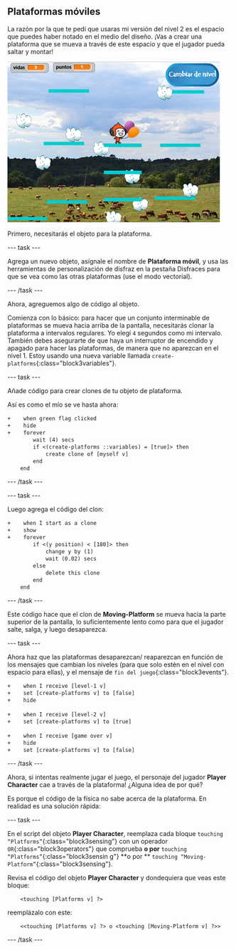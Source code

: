## Plataformas móviles

La razón por la que te pedí que usaras mi versión del nivel 2 es el espacio que puedes haber notado en el medio del diseño. ¡Vas a crear una plataforma que se mueva a través de este espacio y que el jugador pueda saltar y montar!

![Otro nivel con diferentes plataformas](images/movingPlatforms.png)

Primero, necesitarás el objeto para la plataforma.

--- task ---

Agrega un nuevo objeto, asígnale el nombre de **Plataforma móvil**, y usa las herramientas de personalización de disfraz en la pestaña Disfraces para que se vea como las otras plataformas \(use el modo vectorial\).

--- /task ---

Ahora, agreguemos algo de código al objeto.

Comienza con lo básico: para hacer que un conjunto interminable de plataformas se mueva hacia arriba de la pantalla, necesitarás clonar la plataforma a intervalos regulares. Yo elegí `4` segundos como mi intervalo. También debes asegurarte de que haya un interruptor de encendido y apagado para hacer las plataformas, de manera que no aparezcan en el nivel 1. Estoy usando una nueva variable llamada `create-platforms`{:class="block3variables"}.

--- task ---

Añade código para crear clones de tu objeto de plataforma.

Así es como el mío se ve hasta ahora:

```blocks3
+    when green flag clicked
+    hide
+    forever
        wait (4) secs
        if <(create-platforms ::variables) = [true]> then
            create clone of [myself v]
        end
    end
```

--- /task ---

--- task ---

Luego agrega el código del clon:

```blocks3
+    when I start as a clone
+    show
+    forever
        if <(y position) < [180]> then
            change y by (1)
            wait (0.02) secs
        else
            delete this clone
        end
    end
```

--- /task ---

Este código hace que el clon de **Moving-Platform** se mueva hacia la parte superior de la pantalla, lo suficientemente lento como para que el jugador salte, salga, y luego desaparezca.

--- task ---

Ahora haz que las plataformas desaparezcan/ reaparezcan en función de los mensajes que cambian los niveles (para que solo estén en el nivel con espacio para ellas), y el mensaje de `fin del juego`{:class="block3events"}.

```blocks3
+    when I receive [level-1 v]
+    set [create-platforms v] to [false]
+    hide

+    when I receive [level-2 v]
+    set [create-platforms v] to [true]

+    when I receive [game over v]
+    hide
+    set [create-platforms v] to [false]
```

--- /task ---

Ahora, si intentas realmente jugar el juego, el personaje del jugador **Player Character** cae a través de la plataforma! ¿Alguna idea de por qué?

Es porque el código de la física no sabe acerca de la plataforma. En realidad es una solución rápida:

--- task ---

En el script del objeto  **Player Character**, reemplaza cada bloque `touching “Platforms”`{:class="block3sensing"} con un operador `OR`{:class="block3operators"} que comprueba **o por** `touching “Platforms”`{:class="block3sensin g"}  **o por ** `touching “Moving-Platform”`{:class="block3sensing"}.

Revisa el código del objeto **Player Character** y dondequiera que veas este bloque:

```blocks3
    <touching [Platforms v] ?>
```

reemplázalo con este:

```blocks3
    <<touching [Platforms v] ?> o <touching [Moving-Platform v] ?>>
```

--- /task ---
